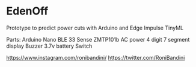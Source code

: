 # EdenOff
Prototype to predict power cuts with Arduino and Edge Impulse TinyML

Parts:
Arduino Nano BLE 33 Sense
ZMTP101b AC power 
4 digit 7 segment display
Buzzer
3.7v battery
Switch

https://www.instagram.com/ronibandini/
https://twitter.com/RoniBandini
